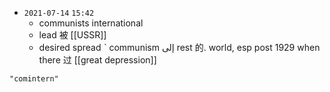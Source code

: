 - `2021-07-14`  `15:42`
	- communists international
	- lead 被 [[USSR]]
	- desired spread ˋ communism إلى rest 的. world, esp post 1929 when there  过 [[great depression]]

```query
"comintern"
```